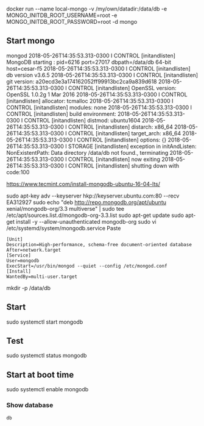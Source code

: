 docker run --name local-mongo -v /my/own/datadir:/data/db -e MONGO_INITDB_ROOT_USERNAME=root -e MONGO_INITDB_ROOT_PASSWORD=root -d mongo


## Start mongo
mongod
2018-05-26T14:35:53.313-0300 I CONTROL  [initandlisten] MongoDB starting : pid=6216 port=27017 dbpath=/data/db 64-bit host=cesar-f5
2018-05-26T14:35:53.313-0300 I CONTROL  [initandlisten] db version v3.6.5
2018-05-26T14:35:53.313-0300 I CONTROL  [initandlisten] git version: a20ecd3e3a174162052ff99913bc2ca9a839d618
2018-05-26T14:35:53.313-0300 I CONTROL  [initandlisten] OpenSSL version: OpenSSL 1.0.2g  1 Mar 2016
2018-05-26T14:35:53.313-0300 I CONTROL  [initandlisten] allocator: tcmalloc
2018-05-26T14:35:53.313-0300 I CONTROL  [initandlisten] modules: none
2018-05-26T14:35:53.313-0300 I CONTROL  [initandlisten] build environment:
2018-05-26T14:35:53.313-0300 I CONTROL  [initandlisten]     distmod: ubuntu1604
2018-05-26T14:35:53.313-0300 I CONTROL  [initandlisten]     distarch: x86_64
2018-05-26T14:35:53.313-0300 I CONTROL  [initandlisten]     target_arch: x86_64
2018-05-26T14:35:53.313-0300 I CONTROL  [initandlisten] options: {}
2018-05-26T14:35:53.313-0300 I STORAGE  [initandlisten] exception in initAndListen: NonExistentPath: Data directory /data/db not found., terminating
2018-05-26T14:35:53.313-0300 I CONTROL  [initandlisten] now exiting
2018-05-26T14:35:53.313-0300 I CONTROL  [initandlisten] shutting down with code:100


https://www.tecmint.com/install-mongodb-ubuntu-16-04-lts/

sudo apt-key adv --keyserver hkp://keyserver.ubuntu.com:80 --recv EA312927
sudo echo "deb http://repo.mongodb.org/apt/ubuntu xenial/mongodb-org/3.3 multiverse" | sudo tee /etc/apt/sources.list.d/mongodb-org-3.3.list
sudo apt-get update
sudo apt-get install -y --allow-unauthenticated mongodb-org
sudo vi /etc/systemd/system/mongodb.service 
Paste
```
[Unit]
Description=High-performance, schema-free document-oriented database
After=network.target
[Service]
User=mongodb
ExecStart=/usr/bin/mongod --quiet --config /etc/mongod.conf
[Install]
WantedBy=multi-user.target
```

mkdir -p /data/db

## Start
sudo systemctl start mongodb

## Test
sudo systemctl status mongodb

## Start at boot time
sudo systemctl enable mongodb


### Show database
`db`
